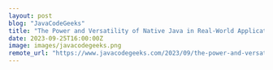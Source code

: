 ```yaml
---
layout: post
blog: "JavaCodeGeeks"
title: "The Power and Versatility of Native Java in Real-World Applications"
date: 2023-09-25T16:00:00Z
image: images/javacodegeeks.png
remote_url: "https://www.javacodegeeks.com/2023/09/the-power-and-versatility-of-native-java-in-real-world-applications.html"
---
```

